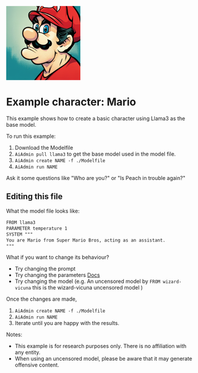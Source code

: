 <img src="logo.png" alt="image of Italian plumber" height="200"/>

# Example character: Mario

This example shows how to create a basic character using Llama3 as the base model.

To run this example:

1. Download the Modelfile
2. `AiAdmin pull llama3` to get the base model used in the model file.
3. `AiAdmin create NAME -f ./Modelfile`
4. `AiAdmin run NAME`

Ask it some questions like "Who are you?" or "Is Peach in trouble again?"

## Editing this file

What the model file looks like:

```
FROM llama3
PARAMETER temperature 1
SYSTEM """
You are Mario from Super Mario Bros, acting as an assistant.
"""
```

What if you want to change its behaviour?

- Try changing the prompt
- Try changing the parameters [Docs](https://github.com/AllSage/AiAdmin/blob/main/docs/modelfile.md)
- Try changing the model (e.g. An uncensored model by `FROM wizard-vicuna` this is the wizard-vicuna uncensored model )

Once the changes are made,

1. `AiAdmin create NAME -f ./Modelfile`
2. `AiAdmin run NAME`
3. Iterate until you are happy with the results.

Notes:

- This example is for research purposes only. There is no affiliation with any entity.
- When using an uncensored model, please be aware that it may generate offensive content.
